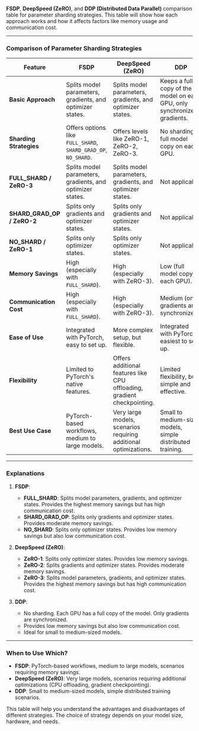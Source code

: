 **FSDP**, **DeepSpeed (ZeRO)**, and **DDP (Distributed Data Parallel)** comparison table for parameter sharding strategies. This table will show how each approach works and how it affects factors like memory usage and communication cost.

---

### **Comparison of Parameter Sharding Strategies**

| **Feature**                  | **FSDP**                                                                 | **DeepSpeed (ZeRO)**                                                | **DDP**                                                                 |
|------------------------------|--------------------------------------------------------------------------|---------------------------------------------------------------------|-------------------------------------------------------------------------|
| **Basic Approach**           | Splits model parameters, gradients, and optimizer states.                | Splits model parameters, gradients, and optimizer states.           | Keeps a full copy of the model on each GPU, only synchronizes gradients.|
| **Sharding Strategies**      | Offers options like `FULL_SHARD`, `SHARD_GRAD_OP`, `NO_SHARD`.           | Offers levels like ZeRO-1, ZeRO-2, ZeRO-3.                           | No sharding, full model copy on each GPU.                               |
| **FULL_SHARD / ZeRO-3**      | Splits model parameters, gradients, and optimizer states.                | Splits model parameters, gradients, and optimizer states.            | Not applicable                                                          |
| **SHARD_GRAD_OP / ZeRO-2**   | Splits only gradients and optimizer states.                              | Splits only gradients and optimizer states.                          | Not applicable                                                          |
| **NO_SHARD / ZeRO-1**        | Splits only optimizer states.                                            | Splits only optimizer states.                                        | Not applicable                                                          |
| **Memory Savings**           | High (especially with `FULL_SHARD`).                                      | High (especially with ZeRO-3).                                       | Low (full model copy on each GPU).                                      |
| **Communication Cost**       | High (especially with `FULL_SHARD`).                                      | High (especially with ZeRO-3).                                       | Medium (only gradients are synchronized).                               |
| **Ease of Use**              | Integrated with PyTorch, easy to set up.                                  | More complex setup, but flexible.                                    | Integrated with PyTorch, easiest to set up.                             |
| **Flexibility**              | Limited to PyTorch's native features.                                     | Offers additional features like CPU offloading, gradient checkpointing.| Limited flexibility, but simple and effective.                          |
| **Best Use Case**            | PyTorch-based workflows, medium to large models.                          | Very large models, scenarios requiring additional optimizations.     | Small to medium-sized models, simple distributed training.              |

---

### **Explanations**

1. **FSDP**:
    - **FULL_SHARD**: Splits model parameters, gradients, and optimizer states. Provides the highest memory savings but has high communication cost.
    - **SHARD_GRAD_OP**: Splits only gradients and optimizer states. Provides moderate memory savings.
    - **NO_SHARD**: Splits only optimizer states. Provides low memory savings but also low communication cost.

2. **DeepSpeed (ZeRO)**:
    - **ZeRO-1**: Splits only optimizer states. Provides low memory savings.
    - **ZeRO-2**: Splits gradients and optimizer states. Provides moderate memory savings.
    - **ZeRO-3**: Splits model parameters, gradients, and optimizer states. Provides the highest memory savings but has high communication cost.

3. **DDP**:
    - No sharding. Each GPU has a full copy of the model. Only gradients are synchronized.
    - Provides low memory savings but also low communication cost.
    - Ideal for small to medium-sized models.

---

### **When to Use Which?**
- **FSDP**: PyTorch-based workflows, medium to large models, scenarios requiring memory savings.
- **DeepSpeed (ZeRO)**: Very large models, scenarios requiring additional optimizations (CPU offloading, gradient checkpointing).
- **DDP**: Small to medium-sized models, simple distributed training scenarios.

This table will help you understand the advantages and disadvantages of different strategies. The choice of strategy depends on your model size, hardware, and needs.